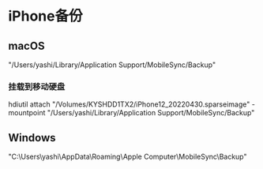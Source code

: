 # iPhone备份

## macOS
"/Users/yashi/Library/Application Support/MobileSync/Backup"

### 挂载到移动硬盘

hdiutil attach "/Volumes/KYSHDD1TX2/iPhone12_20220430.sparseimage" -mountpoint "/Users/yashi/Library/Application Support/MobileSync/Backup"

## Windows
"C:\Users\yashi\AppData\Roaming\Apple Computer\MobileSync\Backup"

